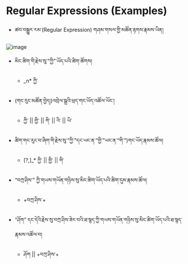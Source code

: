 # Regular Expressions (Examples)

- ཚབ་བསྒྱུར་རམ་(Regular Expression) གཤམ་གསལ་གྱི་མཚོན་རྟགས་རྣམས་ཡིན།

![image](https://user-images.githubusercontent.com/28945342/164584090-bc43d328-d372-4673-802f-cfca0919f319.png)

* མིང་ཚིག་གི་རྗེས་སུ་“ཀྱི”་ཡོད་པའི་ཚིག་ཚོགས།
  * _n* ཀྱི་

* (གང་རུང་མཚོན་བྱེད།)འབྲེལ་སྒྲའི་ཕྲད་གང་ཡོད་འཚོལ་ཡོང་།
  * ཀྱི་ || གྱི་ || གི་ || འི་ || ཡི་

* ཚིག་གང་རུང་བ་ཞིག་གི་རྗེས་སུ་“ཀྱི་”དང་ཡང་ན་“གྱི་”ཡང་ན་“གི་”)གང་ཡོད་རྣམས་ཚོལ།
   * [?,]_* ཀྱི་ || གྱི་ || གི་

* “བཀྲ་ཤིས་” ཀྱི་གཡས་གཡོན་གཉིས་སུ་མིང་ཚིག་ཡོད་པའི་ཚིག་དུམ་རྣམས་ཚོལ།
  * +བཀྲ་ཤིས་+

* “ཤོག” དང་དེའི་རྗེས་སུ་བཀྲ་ཤིས་ཟེར་བའི་ཐ་སྙད་ཀྱི་གཡས་གཡོན་གཉིས་སུ་མིང་ཚིག་ཡོད་པའི་ཐ་སྙད་རྣམས་འཚོལ་བ།
  * ཤོག || +བཀྲ་ཤིས་+


